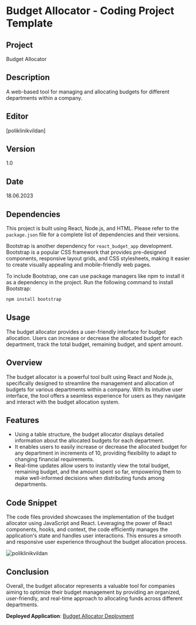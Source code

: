 # Budget Allocator - Coding Project Template

## Project
Budget Allocator

## Description
A web-based tool for managing and allocating budgets for different departments within a company.

## Editor
[poliklinikvildan]

## Version
1.0

## Date
18.06.2023

## Dependencies
This project is built using React, Node.js, and HTML. Please refer to the `package.json` file for a complete list of dependencies and their versions.

Bootstrap is another dependency for `react_budget_app` development. Bootstrap is a popular CSS framework that provides pre-designed components, responsive layout grids, and CSS stylesheets, making it easier to create visually appealing and mobile-friendly web pages.

To include Bootstrap, one can use package managers like npm to install it as a dependency in the project. Run the following command to install Bootstrap:

```bash
npm install bootstrap
```
## Usage
The budget allocator provides a user-friendly interface for budget allocation. Users can increase or decrease the allocated budget for each department, track the total budget, remaining budget, and spent amount. 
## Overview
The budget allocator is a powerful tool built using React and Node.js, specifically designed to streamline the management and allocation of budgets for various departments within a company. With its intuitive user interface, the tool offers a seamless experience for users as they navigate and interact with the budget allocation system.

## Features
- Using a table structure, the budget allocator displays detailed information about the allocated budgets for each department.
- It enables users to easily increase or decrease the allocated budget for any department in increments of 10, providing flexibility to adapt to changing financial requirements.
- Real-time updates allow users to instantly view the total budget, remaining budget, and the amount spent so far, empowering them to make well-informed decisions when distributing funds among departments.

## Code Snippet
The code files provided showcases the implementation of the budget allocator using JavaScript and React. Leveraging the power of React components, hooks, and context, the code efficiently manages the application's state and handles user interactions. This ensures a smooth and responsive user experience throughout the budget allocation process.

![poliklinikvildan](https://github.com/poliklinikvildan/ejtos-react_budget_app/assets/134360221/8e1741a2-011d-4b5b-a760-da89c202d325)

## Conclusion
Overall, the budget allocator represents a valuable tool for companies aiming to optimize their budget management by providing an organized, user-friendly, and real-time approach to allocating funds across different departments.

**Deployed Application**: [Budget Allocator Deployment](https://poliklinikvildan.netlify.app/)

